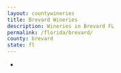 ```yaml
---
layout: countywineries
title: Brevard Wineries
description: Wineries in Brevard FL
permalink: /florida/brevard/
county: brevard
state: fl
---
```

-
